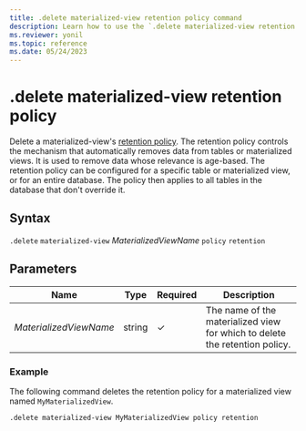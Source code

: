 ```yaml
---
title: .delete materialized-view retention policy command
description: Learn how to use the `.delete materialized-view retention policy` command to delete a materialized view's retention policy.
ms.reviewer: yonil
ms.topic: reference
ms.date: 05/24/2023
---
```

# .delete materialized-view retention policy

Delete a materialized-view's [retention policy](retentionpolicy.md). The retention policy controls the mechanism that automatically removes data from tables or materialized views. It is used to remove data whose relevance is age-based. The retention policy can be configured for a specific table or materialized view, or for an entire database. The policy then applies to all tables in the database that don't override it.

## Syntax

`.delete` `materialized-view` *MaterializedViewName* `policy` `retention`

## Parameters

|Name|Type|Required|Description|
|--|--|--|--|
|*MaterializedViewName*|string|&check;|The name of the materialized view for which to delete the retention policy.|

### Example

The following command deletes the retention policy for a materialized view named `MyMaterializedView`.

```kusto
.delete materialized-view MyMaterializedView policy retention
```
